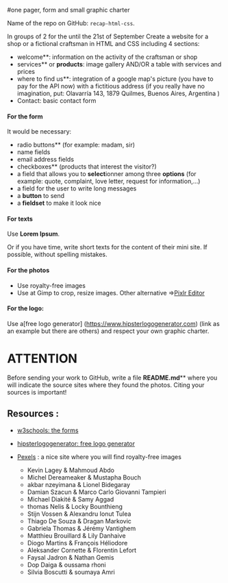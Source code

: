 #one pager, form and small graphic charter

Name of the repo on GitHub: `recap-html-css`.

In groups of 2 for the until the 21st of September
Create a website for a shop or a fictional craftsman in HTML and CSS including 4 sections:
- welcome**: information on the activity of the craftsman or shop
- services** or **products**: image gallery AND/OR a table with services and prices
- where to find us**: integration of a google map's picture (you have to pay for the API now) with a fictitious address (if you really have no imagination, put: Olavarría 143, 1879 Quilmes, Buenos Aires, Argentina
)
- Contact: basic contact form

#### For the form
It would be necessary:
- radio buttons** (for example: madam, sir)
- name fields
- email address fields
- checkboxes** (products that interest the visitor?)
- a field that allows you to **select**ionner among three **options** (for example: quote, complaint, love letter, request for information,...)
- a field for the user to write long messages
- a **button** to send
- a **fieldset** to make it look nice

#### For texts
Use **Lorem Ipsum**.

Or if you have time, write short texts for the content of their mini site. If possible, without spelling mistakes.

#### For the photos
- Use royalty-free images
- Use at Gimp to crop, resize images. Other alternative =>[Pixlr Editor](https://pixlr.com/editor/)

#### For the logo: 
Use a[free logo generator] (https://www.hipsterlogogenerator.com) (link as an example but there are others) and respect your own graphic charter.

# ATTENTION
Before sending your work to GitHub, write a file **README.md**** where you will indicate the source sites where they found the photos. Citing your sources is important!

## Resources :
- [w3schools: the forms](https://www.w3schools.com/html/html_forms.asp)
- [hipsterlogogenerator: free logo generator](https://www.hipsterlogogenerator.com)
- [Pexels](https://www.pexels.com) : a nice site where you will find royalty-free images


  - Kevin Lagey &  Mahmoud Abdo    
  - Michel Dereameaker &  Mustapha Bouch    
  - akbar nzeyimana &  Lionel Bidegaray    
  - Damian Szacun &  Marco Carlo Giovanni Tampieri    
  - Michael Diakité &  Samy Aggad    
  - thomas Nelis &  Locky Bounthieng    
  - Stijn Vossen &  Alexandru Ionut Tulea    
  - Thiago De Souza &  Dragan Markovic    
  - Gabriela Thomas &  Jérémy Vantighem    
  - Matthieu Brouillard &  Lily Danhaive    
  - Diogo Martins &  François Héliodore    
  - Aleksander Cornette &  Florentin Lefort    
  - Faysal Jadron &  Nathan Gemis    
  - Dop Daiga &  oussama rhoni    
  - Silvia Boscutti &  soumaya Amri   
